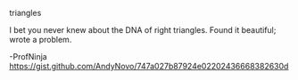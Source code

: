 triangles

I bet you never knew about the DNA of right triangles. Found it beautiful; wrote a problem.

-ProfNinja
https://gist.github.com/AndyNovo/747a027b87924e02202436668382630d
